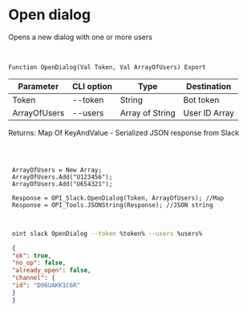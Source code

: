 ﻿---
sidebar_position: 1
---

# Open dialog
 Opens a new dialog with one or more users


<br/>


`Function OpenDialog(Val Token, Val ArrayOfUsers) Export`

 | Parameter | CLI option | Type | Destination |
 |-|-|-|-|
 | Token | --token | String | Bot token |
 | ArrayOfUsers | --users | Array of String | User ID Array |

 
 Returns: Map Of KeyAndValue - Serialized JSON response from Slack

<br/>




```bsl title="Code example"
 
 ArrayOfUsers = New Array;
 ArrayOfUsers.Add("U123456");
 ArrayOfUsers.Add("U654321");
 
 Response = OPI_Slack.OpenDialog(Token, ArrayOfUsers); //Map
 Response = OPI_Tools.JSONString(Response); //JSON string
 
```
	


```sh title="CLI command example"
 
 oint slack OpenDialog --token %token% --users %users%

```

```json title="Result"
 {
 "ok": true,
 "no_op": false,
 "already_open": false,
 "channel": {
 "id": "D06UAKK1C6R"
 }
 }
```
